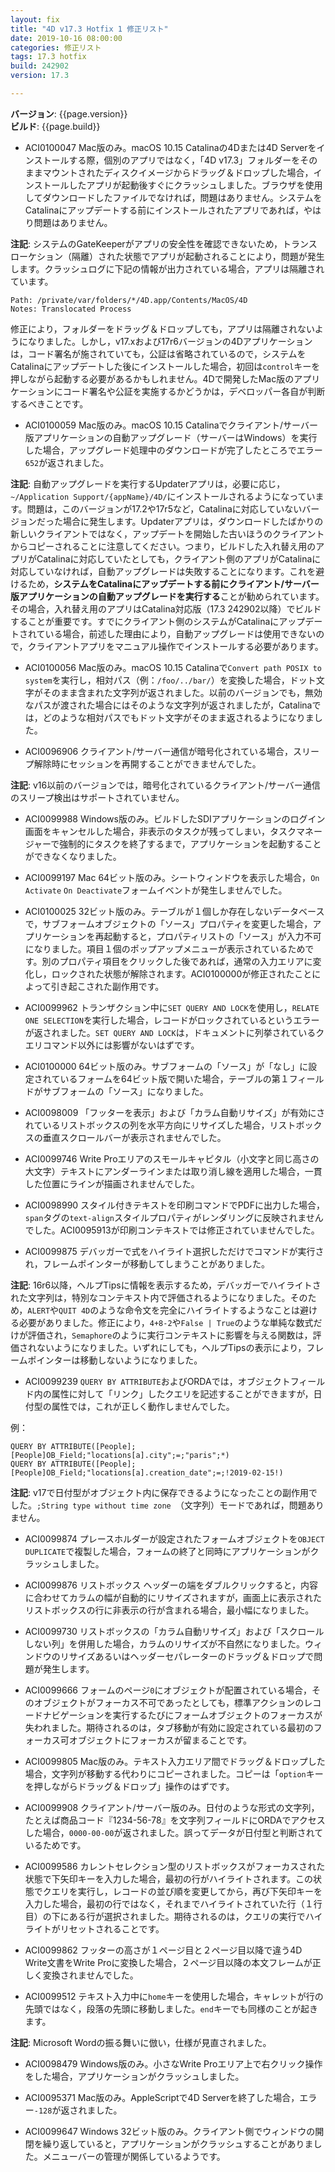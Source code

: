 ```yaml
---
layout: fix
title: "4D v17.3 Hotfix 1 修正リスト"
date: 2019-10-16 08:00:00
categories: 修正リスト
tags: 17.3 hotfix 
build: 242902
version: 17.3

---
```


**バージョン**: {{page.version}}  
**ビルド**: {{page.build}}  

* ACI0100047 Mac版のみ。macOS 10.15 Catalinaの4Dまたは4D Serverをインストールする際，個別のアプリではなく，「4D v17.3」フォルダーをそのままマウントされたディスクイメージからドラッグ＆ドロップした場合，インストールしたアプリが起動後すぐにクラッシュしました。ブラウザを使用してダウンロードしたファイルでなければ，問題はありません。システムをCatalinaにアップデートする前にインストールされたアプリであれば，やはり問題はありません。

**注記**: システムのGateKeeperがアプリの安全性を確認できないため，トランスローケション（隔離）された状態でアプリが起動されることにより，問題が発生します。クラッシュログに下記の情報が出力されている場合，アプリは隔離されています。

```
Path: /private/var/folders/*/4D.app/Contents/MacOS/4D
Notes: Translocated Process
```

修正により，フォルダーをドラッグ＆ドロップしても，アプリは隔離されないようになりました。しかし，v17.xおよび17r6バージョンの4Dアプリケーションは，コード署名が施されていても，公証は省略されているので，システムをCatalinaにアップデートした後にインストールした場合，初回は``control``キーを押しながら起動する必要があるかもしれません。4Dで開発したMac版のアプリケーションにコード署名や公証を実施するかどうかは，デベロッパー各自が判断するべきことです。

* ACI0100059 Mac版のみ。macOS 10.15 Catalinaでクライアント/サーバー版アプリケーションの自動アップグレード（サーバーはWindows）を実行した場合，アップグレード処理中のダウンロードが完了したところでエラー``652``が返されました。

**注記**: 自動アップグレードを実行するUpdaterアプリは，必要に応じ，``~/Application Support/{appName}/4D/``にインストールされるようになっています。問題は，このバージョンが17.2や17r5など，Catalinaに対応していないバージョンだった場合に発生します。Updaterアプリは，ダウンロードしたばかりの新しいクライアントではなく，アップデートを開始した古いほうのクライアントからコピーされることに注意してください。つまり，ビルドした入れ替え用のアプリがCatalinaに対応していたとしても，クライアント側のアプリがCatalinaに対応していなければ，自動アップグレードは失敗することになります。これを避けるため，**システムをCatalinaにアップデートする前にクライアント/サーバー版アプリケーションの自動アップグレードを実行する**ことが勧められています。その場合，入れ替え用のアプリはCatalina対応版（17.3 242902以降）でビルドすることが重要です。すでにクライアント側のシステムがCatalinaにアップデートされている場合，前述した理由により，自動アップグレードは使用できないので，クライアントアプリをマニュアル操作でインストールする必要があります。

* ACI0100056 Mac版のみ。macOS 10.15 Catalinaで``Convert path POSIX to system``を実行し，相対パス（例：``/foo/../bar/``）を変換した場合，ドット文字がそのまま含まれた文字列が返されました。以前のバージョンでも，無効なパスが渡された場合にはそのような文字列が返されましたが，Catalinaでは，どのような相対パスでもドット文字がそのまま返されるようになりました。

* ACI0096906 クライアント/サーバー通信が暗号化されている場合，スリープ解除時にセッションを再開することができませんでした。

**注記**: v16以前のバージョンでは，暗号化されているクライアント/サーバー通信のスリープ検出はサポートされていません。

* ACI0099988 Windows版のみ。ビルドしたSDIアプリケーションのログイン画面をキャンセルした場合，非表示のタスクが残ってしまい，タスクマネージャーで強制的にタスクを終了するまで，アプリケーションを起動することができなくなりました。

* ACI0099197 Mac 64ビット版のみ。シートウィンドウを表示した場合，``On Activate`` ``On Deactivate``フォームイベントが発生しませんでした。

* ACI0100025 32ビット版のみ。テーブルが１個しか存在しないデータベースで，サブフォームオブジェクトの「ソース」プロパティを変更した場合，アプリケーションを再起動すると，プロパティリストの「ソース」が入力不可になりました。項目１個のポップアップメニューが表示されているためです。別のプロパティ項目をクリックした後であれば，通常の入力エリアに変化し，ロックされた状態が解除されます。ACI0100000が修正されたことによって引き起こされた副作用です。

* ACI0099962 トランザクション中に``SET QUERY AND LOCK``を使用し，``RELATE ONE SELECTION``を実行した場合，レコードがロックされているというエラーが返されました。``SET QUERY AND LOCK``は，ドキュメントに列挙されているクエリコマンド以外には影響がないはずです。

* ACI0100000 64ビット版のみ。サブフォームの「ソース」が「なし」に設定されているフォームを64ビット版で開いた場合，テーブルの第１フィールドがサブフォームの「ソース」になりました。

* ACI0098009 「フッターを表示」および「カラム自動リサイズ」が有効にされているリストボックスの列を水平方向にリサイズした場合，リストボックスの垂直スクロールバーが表示されませんでした。

* ACI0099746 Write Proエリアのスモールキャピタル（小文字と同じ高さの大文字）テキストにアンダーラインまたは取り消し線を適用した場合，一貫した位置にラインが描画されませんでした。

* ACI0098990 スタイル付きテキストを印刷コマンドでPDFに出力した場合，``span``タグの``text-align``スタイルプロパティがレンダリングに反映されませんでした。ACI0095913が印刷コンテキストでは修正されていませんでした。

* ACI0099875 デバッガーで式をハイライト選択しただけでコマンドが実行され，フレームポインターが移動してしまうことがありました。

**注記**: 16r6以降，ヘルプTipsに情報を表示するため，デバッガーでハイライトされた文字列は，特別なコンテキスト内で評価されるようになりました。そのため，``ALERT``や``QUIT 4D``のような命令文を完全にハイライトするようなことは避ける必要がありました。修正により，``4+8-2``や``False | True``のような単純な数式だけが評価され，``Semaphore``のように実行コンテキストに影響を与える関数は，評価されないようになりました。いずれにしても，ヘルプTipsの表示により，フレームポインターは移動しないようになりました。

* ACI0099239 ``QUERY BY ATTRIBUTE``およびORDAでは，オブジェクトフィールド内の属性に対して「リンク」したクエリを記述することができますが，日付型の属性では，これが正しく動作しませんでした。

例：

```
QUERY BY ATTRIBUTE([People];[People]OB_Field;"locations[a].city";=;"paris";*)
QUERY BY ATTRIBUTE([People];[People]OB_Field;"locations[a].creation_date";=;!2019-02-15!)
```

**注記**: v17で日付型がオブジェクト内に保存できるようになったことの副作用でした。``;String type without time zone ``（文字列）モードであれば，問題ありません。

* ACI0099874 プレースホルダーが設定されたフォームオブジェクトを``OBJECT DUPLICATE``で複製した場合，フォームの終了と同時にアプリケーションがクラッシュしました。

* ACI0099876 リストボックス ヘッダーの端をダブルクリックすると，内容に合わせてカラムの幅が自動的にリサイズされますが，画面上に表示されたリストボックスの行に非表示の行が含まれる場合，最小幅になりました。

* ACI0099730 リストボックスの「カラム自動リサイズ」および「スクロールしない列」を併用した場合，カラムのリサイズが不自然になりました。ウィンドウのリサイズあるいはヘッダーセパレーターのドラッグ＆ドロップで問題が発生します。

* ACI0099666 フォームのページ``0``にオブジェクトが配置されている場合，そのオブジェクトがフォーカス不可であったとしても，標準アクションのレコードナビゲーションを実行するたびにフォームオブジェクトのフォーカスが失われました。期待されるのは，タブ移動が有効に設定されている最初のフォーカス可オブジェクトにフォーカスが留まることです。

* ACI0099805 Mac版のみ。テキスト入力エリア間でドラッグ＆ドロップした場合，文字列が移動する代わりにコピーされました。コピーは「``option``キーを押しながらドラッグ＆ドロップ」操作のはずです。

* ACI0099908 クライアント/サーバー版のみ。日付のような形式の文字列，たとえば商品コード『1234-56-78』を文字列フィールドにORDAでアクセスした場合，``0000-00-00``が返されました。誤ってデータが日付型と判断されているためです。

* ACI0099586 カレントセレクション型のリストボックスがフォーカスされた状態で下矢印キーを入力した場合，最初の行がハイライトされます。この状態でクエリを実行し，レコードの並び順を変更してから，再び下矢印キーを入力した場合，最初の行ではなく，それまでハイライトされていた行（１行目）の下にある行が選択されました。期待されるのは，クエリの実行でハイライトがリセットされることです。

* ACI0099862 フッターの高さが１ページ目と２ページ目以降で違う4D Write文書をWrite Proに変換した場合，２ページ目以降の本文フレームが正しく変換されませんでした。

* ACI0099512 テキスト入力中に``home``キーを使用した場合，キャレットが行の先頭ではなく，段落の先頭に移動しました。``end``キーでも同様のことが起きます。

**注記**: Microsoft Wordの振る舞いに倣い，仕様が見直されました。

* ACI0098479 Windows版のみ。小さなWrite Proエリア上で右クリック操作をした場合，アプリケーションがクラッシュしました。

* ACI0095371 Mac版のみ。AppleScriptで4D Serverを終了した場合，エラー``-128``が返されました。

* ACI0099647 Windows 32ビット版のみ。クライアント側でウィンドウの開閉を繰り返していると，アプリケーションがクラッシュすることがありました。メニューバーの管理が関係しているようです。
